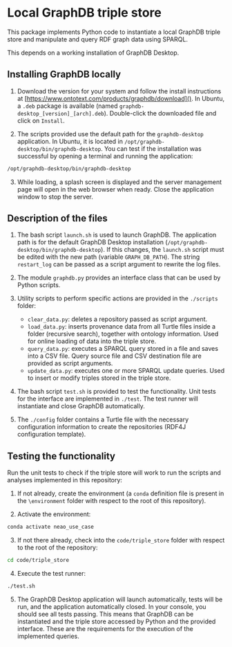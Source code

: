 # Local GraphDB triple store

This package implements Python code to instantiate a local GraphDB triple
store and manipulate and query RDF graph data using SPARQL.

This depends on a working installation of GraphDB Desktop.

## Installing GraphDB locally

1. Download the version for your system and follow the install instructions at
   [https://www.ontotext.com/products/graphdb/download](). In Ubuntu, a `.deb`
   package is available (named `graphdb-desktop_[version]_[arch].deb`).
   Double-click the downloaded file and click on `Install`.

2. The scripts provided use the default path for the `graphdb-desktop`
   application. In Ubuntu, it is located in `/opt/graphdb-desktop/bin/graphdb-desktop`.
   You can test if the installation was successful by opening a terminal and
   running the application:

```bash
/opt/graphdb-desktop/bin/graphdb-desktop
```

3. While loading, a splash screen is displayed and the server management page 
   will open in the web browser when ready. Close the application window to
   stop the server.

## Description of the files

1. The bash script `launch.sh` is used to launch GraphDB. The application path
   is for the default GraphDB Desktop installation
   (`/opt/graphdb-desktop/bin/graphdb-desktop`). If this changes, the 
   `launch.sh` script must be edited with the new path (variable 
   `GRAPH_DB_PATH`). The string `restart_log` can be passed as a script
   argument to rewrite the log files.

2. The module `graphdb.py` provides an interface class that can be used by
   Python scripts.

3. Utility scripts to perform specific actions are provided in the 
   `./scripts` folder:
   - `clear_data.py`: deletes a repository passed as script argument.
   - `load_data.py`: inserts provenance data from all Turtle files inside
                     a folder (recursive search), together with ontology
                     information. Used for online loading of data into the
                     triple store.
   - `query_data.py`: executes a SPARQL query stored in a file and saves into
                      a CSV file. Query source file and CSV destination file
                      are provided as script arguments.
   - `update_data.py`: executes one or more SPARQL update queries. Used to
                       insert or modify triples stored in the triple store.

4. The bash script `test.sh` is provided to test the functionality. Unit tests
   for the interface are implemented in `./test`. The test runner will
   instantiate and close GraphDB automatically.

5. The `./config` folder contains a Turtle file with the necessary
   configuration information to create the repositories (RDF4J configuration
   template). 

## Testing the functionality

Run the unit tests to check if the triple store will work to run the scripts 
and analyses implemented in this repository:

1. If not already, create the environment (a `conda` definition file is
   present in the `\environment` folder with respect to the root of this 
   repository).

2. Activate the environment:

```bash
conda activate neao_use_case
```

3. If not there already, check into the `code/triple_store` folder with
   respect to the root of the repository:

```bash
cd code/triple_store
```
   
4. Execute the test runner:

```bash
./test.sh
```

5. The GraphDB Desktop application will launch automatically, tests will be
   run, and the application automatically closed. In your console, you should
   see all tests passing. This means that GraphDB can be instantiated and the
   triple store accessed by Python and the provided interface. These are the
   requirements for the execution of the implemented queries.
